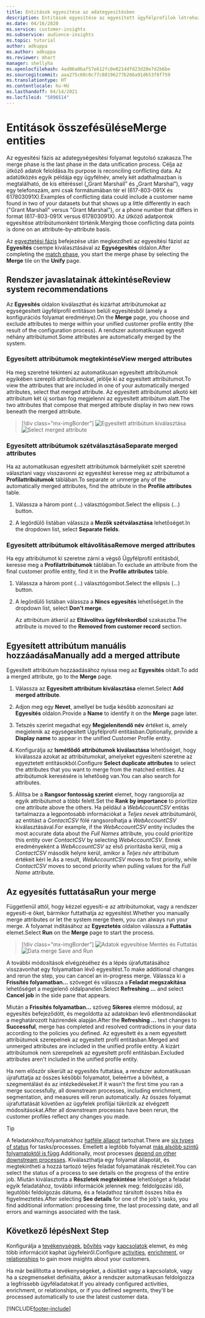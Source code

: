 ```yaml
---
title: Entitások egyesítése az adategyesítésben
description: Entitások egyesítése az egyesített ügyfélprofilok létrehozásához.
ms.date: 04/16/2020
ms.service: customer-insights
ms.subservice: audience-insights
ms.topic: tutorial
author: adkuppa
ms.author: adkuppa
ms.reviewer: mhart
manager: shellyha
ms.openlocfilehash: 4ad06a0baf57e612fc0e0214dfd23d28e7d2b6be
ms.sourcegitcommit: aaa275c60c0c77c88196277b266a91d653f8f759
ms.translationtype: HT
ms.contentlocale: hu-HU
ms.lasthandoff: 04/14/2021
ms.locfileid: "5896514"
---
```

# <a name="merge-entities"></a><span data-ttu-id="1b14a-103">Entitások összefésülése</span><span class="sxs-lookup"><span data-stu-id="1b14a-103">Merge entities</span></span>

<span data-ttu-id="1b14a-104">Az egyesítési fázis az adategységesítési folyamat legutolsó szakasza.</span><span class="sxs-lookup"><span data-stu-id="1b14a-104">The merge phase is the last phase in the data unification process.</span></span> <span data-ttu-id="1b14a-105">Célja az ütköző adatok feloldása.</span><span class="sxs-lookup"><span data-stu-id="1b14a-105">Its purpose is reconciling conflicting data.</span></span> <span data-ttu-id="1b14a-106">Az adatütközés egyik példája egy ügyfélnév, amely két adathalmazban is megtalálható, de kis eltéréssel („Grant Marshall” és „Grant Marshal”), vagy egy telefonszám, ami csak formátumában tér el (617-803-091X és 617803091X).</span><span class="sxs-lookup"><span data-stu-id="1b14a-106">Examples of conflicting data could include a customer name found in two of your datasets but that shows up a little differently in each ("Grant Marshall" versus "Grant Marshal"), or a phone number that differs in format (617-803-091X versus 617803091X).</span></span> <span data-ttu-id="1b14a-107">Az ütköző adatpontok egyesítése attribútumonként történik.</span><span class="sxs-lookup"><span data-stu-id="1b14a-107">Merging those conflicting data points is done on an attribute-by-attribute basis.</span></span>

<span data-ttu-id="1b14a-108">Az [egyeztetési fázis](match-entities.md) befejezése után megkezdheti az egyesítési fázist az **Egyesítés** csempe kiválasztásával az **Egységesítés** oldalon.</span><span class="sxs-lookup"><span data-stu-id="1b14a-108">After completing the [match phase](match-entities.md), you start the merge phase by selecting the **Merge** tile on the **Unify** page.</span></span>

## <a name="review-system-recommendations"></a><span data-ttu-id="1b14a-109">Rendszer javaslatainak áttekintése</span><span class="sxs-lookup"><span data-stu-id="1b14a-109">Review system recommendations</span></span>

<span data-ttu-id="1b14a-110">Az **Egyesítés** oldalon kiválaszthat és kizárhat attribútumokat az egységesített ügyfélprofil entitáson belüli egyesítésből (amely a konfigurációs folyamat eredménye).</span><span class="sxs-lookup"><span data-stu-id="1b14a-110">On the **Merge** page, you choose and exclude attributes to merge within your unified customer profile entity (the result of the configuration process).</span></span> <span data-ttu-id="1b14a-111">A rendszer automatikusan egyesít néhány attribútumot.</span><span class="sxs-lookup"><span data-stu-id="1b14a-111">Some attributes are automatically merged by the system.</span></span>

### <a name="view-merged-attributes"></a><span data-ttu-id="1b14a-112">Egyesített attribútumok megtekintése</span><span class="sxs-lookup"><span data-stu-id="1b14a-112">View merged attributes</span></span>

<span data-ttu-id="1b14a-113">Ha meg szeretné tekinteni az automatikusan egyesített attribútumok egyikében szereplő attribútumokat, jelölje ki az egyesített attribútumot.</span><span class="sxs-lookup"><span data-stu-id="1b14a-113">To view the attributes that are included in one of your automatically merged attributes, select that merged attribute.</span></span> <span data-ttu-id="1b14a-114">Az egyesített attribútumot alkotó két attribútum két új sorban fog megjelenni az egyesített attribútum alatt.</span><span class="sxs-lookup"><span data-stu-id="1b14a-114">The two attributes that compose that merged attribute display in two new rows beneath the merged attribute.</span></span>

> [!div class="mx-imgBorder"]
> <span data-ttu-id="1b14a-115">![Egyesített attribútum kiválasztása](media/configure-data-merge-profile-attributes.png "Egyesített attribútum kiválasztása")</span><span class="sxs-lookup"><span data-stu-id="1b14a-115">![Select merged attribute](media/configure-data-merge-profile-attributes.png "Select merged attribute")</span></span>

### <a name="separate-merged-attributes"></a><span data-ttu-id="1b14a-116">Egyesített attribútumok szétválasztása</span><span class="sxs-lookup"><span data-stu-id="1b14a-116">Separate merged attributes</span></span>

<span data-ttu-id="1b14a-117">Ha az automatikusan egyesített attribútumok bármelyikét szét szeretné választani vagy visszavonni az egyesítést keresse meg az attribútumot a **Profilattribútumok** táblában.</span><span class="sxs-lookup"><span data-stu-id="1b14a-117">To separate or unmerge any of the automatically merged attributes, find the attribute in the **Profile attributes** table.</span></span>

1. <span data-ttu-id="1b14a-118">Válassza a három pont (...) választógombot.</span><span class="sxs-lookup"><span data-stu-id="1b14a-118">Select the ellipsis (...) button.</span></span>
  
2. <span data-ttu-id="1b14a-119">A legördülő listában válassza a **Mezők szétválasztása** lehetőséget.</span><span class="sxs-lookup"><span data-stu-id="1b14a-119">In the dropdown list, select **Separate fields**.</span></span>

### <a name="remove-merged-attributes"></a><span data-ttu-id="1b14a-120">Egyesített attribútumok eltávolítása</span><span class="sxs-lookup"><span data-stu-id="1b14a-120">Remove merged attributes</span></span>

<span data-ttu-id="1b14a-121">Ha egy attribútumot ki szeretne zárni a végső Ügyfélprofil entitásból, keresse meg a **Profilattribútumok** táblában.</span><span class="sxs-lookup"><span data-stu-id="1b14a-121">To exclude an attribute from the final customer profile entity, find it in the **Profile attributes** table.</span></span>

1. <span data-ttu-id="1b14a-122">Válassza a három pont (...) választógombot.</span><span class="sxs-lookup"><span data-stu-id="1b14a-122">Select the ellipsis (...) button.</span></span>
  
2. <span data-ttu-id="1b14a-123">A legördülő listában válassza a **Nincs egyesítés** lehetőséget.</span><span class="sxs-lookup"><span data-stu-id="1b14a-123">In the dropdown list, select **Don't merge**.</span></span>

   <span data-ttu-id="1b14a-124">Az attribútum átkerül az **Eltávolítva ügyfélrekordból** szakaszba.</span><span class="sxs-lookup"><span data-stu-id="1b14a-124">The attribute is moved to the **Removed from customer record** section.</span></span>

## <a name="manually-add-a-merged-attribute"></a><span data-ttu-id="1b14a-125">Egyesített attribútum manuális hozzáadása</span><span class="sxs-lookup"><span data-stu-id="1b14a-125">Manually add a merged attribute</span></span>

<span data-ttu-id="1b14a-126">Egyesített attribútum hozzáadásához nyissa meg az **Egyesítés** oldalt.</span><span class="sxs-lookup"><span data-stu-id="1b14a-126">To add a merged attribute, go to the **Merge** page.</span></span>

1. <span data-ttu-id="1b14a-127">Válassza az **Egyesített attribútum kiválasztása** elemet.</span><span class="sxs-lookup"><span data-stu-id="1b14a-127">Select **Add merged attribute**.</span></span>

2. <span data-ttu-id="1b14a-128">Adjon meg egy **Nevet**, amellyel be tudja később azonosítani az **Egyesítés** oldalon.</span><span class="sxs-lookup"><span data-stu-id="1b14a-128">Provide a **Name** to identify it on the **Merge** page later.</span></span>

3. <span data-ttu-id="1b14a-129">Tetszés szerint megadhat egy **Megjelenítendő név** értéket is, amely megjelenik az egységesített Ügyfélprofil entitásban.</span><span class="sxs-lookup"><span data-stu-id="1b14a-129">Optionally, provide a **Display name** to appear in the unified Customer Profile entity.</span></span>

4. <span data-ttu-id="1b14a-130">Konfigurálja az **Ismétlődő attribútumok kiválasztása** lehetőséget, hogy kiválassza azokat az attribútumokat, amelyeket egyesíteni szeretne az egyeztetett entitásokból.</span><span class="sxs-lookup"><span data-stu-id="1b14a-130">Configure **Select duplicate attributes** to select the attributes that you want to merge from the matched entities.</span></span> <span data-ttu-id="1b14a-131">Az attribútumok keresésére is lehetőség van.</span><span class="sxs-lookup"><span data-stu-id="1b14a-131">You can also search for attributes.</span></span>

5. <span data-ttu-id="1b14a-132">Állítsa be a **Rangsor fontosság szerint** elemet, hogy rangsorolja az egyik attribútumot a többi felett.</span><span class="sxs-lookup"><span data-stu-id="1b14a-132">Set the **Rank by importance** to prioritize one attribute above the others.</span></span> <span data-ttu-id="1b14a-133">Ha például a *WebAccountCSV* entitás tartalmazza a legpontosabb információkat a *Teljes nevek* attribútumáról, az entitást a *ContactCSV* fölé rangsorolhatja a *WebAccountCSV* kiválasztásával.</span><span class="sxs-lookup"><span data-stu-id="1b14a-133">For example, if the *WebAccountCSV* entity includes the most accurate data about the *Full Names* attribute, you could prioritize this entity over *ContactCSV* by selecting *WebAccountCSV*.</span></span> <span data-ttu-id="1b14a-134">Ennek eredményeként a *WebAccountCSV* az első prioritásba kerül, míg a *ContactCSV* második helyre kerül, amikor a *Teljes név* attribútum értékeit kéri le.</span><span class="sxs-lookup"><span data-stu-id="1b14a-134">As a result, *WebAccountCSV* moves to first priority, while *ContactCSV* moves to second priority when pulling values for the *Full Name* attribute.</span></span>

## <a name="run-your-merge"></a><span data-ttu-id="1b14a-135">Az egyesítés futtatása</span><span class="sxs-lookup"><span data-stu-id="1b14a-135">Run your merge</span></span>

<span data-ttu-id="1b14a-136">Függetlenül attól, hogy kézzel egyesíti-e az attribútumokat, vagy a rendszer egyesíti-e őket, bármikor futtathatja az egyesítést.</span><span class="sxs-lookup"><span data-stu-id="1b14a-136">Whether you manually merge attributes or let the system merge them, you can always run your merge.</span></span> <span data-ttu-id="1b14a-137">A folyamat indításához az **Egyeztetés** oldalon válassza a **Futtatás** elemet.</span><span class="sxs-lookup"><span data-stu-id="1b14a-137">Select **Run** on the **Merge** page to start the process.</span></span>

> [!div class="mx-imgBorder"]
> <span data-ttu-id="1b14a-138">![Adatok egyesítése Mentés és Futtatás](media/configure-data-merge-save-run.png "Adatok egyesítése Mentés és Futtatás")</span><span class="sxs-lookup"><span data-stu-id="1b14a-138">![Data merge Save and Run](media/configure-data-merge-save-run.png "Data merge Save and Run")</span></span>

<span data-ttu-id="1b14a-139">A további módosítások elvégzéséhez és a lépés újrafuttatásához visszavonhat egy folyamatban lévő egyesítést.</span><span class="sxs-lookup"><span data-stu-id="1b14a-139">To make additional changes and rerun the step, you can cancel an in-progress merge.</span></span> <span data-ttu-id="1b14a-140">Válassza ki a **Frissítés folyamatban...** szöveget és válassza a **Feladat megszakítása** lehetőséget a megjelenő oldalpanelen.</span><span class="sxs-lookup"><span data-stu-id="1b14a-140">Select **Refreshing ...** and select **Cancel job**  in the side pane that appears.</span></span>

<span data-ttu-id="1b14a-141">Miután a **Frissítés folyamatban...** szöveg **Sikeres** elemre módosul, az egyesítés befejeződött, és megoldotta az adatokban levő ellentmondásokat a meghatározott házirendek alapján.</span><span class="sxs-lookup"><span data-stu-id="1b14a-141">After the **Refreshing ...** text changes to **Successful**, merge has completed and resolved contradictions in your data according to the policies you defined.</span></span> <span data-ttu-id="1b14a-142">Az egyesített és a nem egyesített attribútumok szerepelnek az egyesített profil entitásban.</span><span class="sxs-lookup"><span data-stu-id="1b14a-142">Merged and unmerged attributes are included in the unified profile entity.</span></span> <span data-ttu-id="1b14a-143">A kizárt attribútumok nem szerepelnek az egyesített profil entitásban.</span><span class="sxs-lookup"><span data-stu-id="1b14a-143">Excluded attributes aren't included in the unified profile entity.</span></span>

<span data-ttu-id="1b14a-144">Ha nem először sikerült az egyesítés futtatása, a rendszer automatikusan újrafuttatja az összes későbbi folyamatot, beleértve a bővítést, a szegmentálást és az intézkedéseket.</span><span class="sxs-lookup"><span data-stu-id="1b14a-144">If it wasn't the first time you ran a merge successfully, all downstream processes, including enrichment, segmentation, and measures will rerun automatically.</span></span> <span data-ttu-id="1b14a-145">Az összes folyamat újrafuttatását követően az ügyfelek profiljai tükrözik az elvégzett módosításokat.</span><span class="sxs-lookup"><span data-stu-id="1b14a-145">After all downstream processes have been rerun, the customer profiles reflect any changes you made.</span></span>

> [!TIP]
> <span data-ttu-id="1b14a-146">A feladatokhoz/folyamatokhoz [hatféle állapot](system.md#status-types) tartozhat.</span><span class="sxs-lookup"><span data-stu-id="1b14a-146">There are [six types of status](system.md#status-types) for tasks/processes.</span></span> <span data-ttu-id="1b14a-147">Emellett a legtöbb folyamat [más alsóbb szintű folyamatoktól is függ](system.md#refresh-policies).</span><span class="sxs-lookup"><span data-stu-id="1b14a-147">Additionally, most processes [depend on other downstream processes](system.md#refresh-policies).</span></span> <span data-ttu-id="1b14a-148">Kiválaszthatja egy folyamat állapotát, és megtekintheti a hozzá tartozó teljes feladat folyamatának részleteit.</span><span class="sxs-lookup"><span data-stu-id="1b14a-148">You can select the status of a process to see details on the progress of the entire job.</span></span> <span data-ttu-id="1b14a-149">Miután kiválasztotta a **Részletek megtekintése** lehetőséget a feladat egyik feladatához, további információk jelennek meg: feldolgozási idő, legutóbbi feldolgozás dátuma, és a feladathoz társított összes hiba és figyelmeztetés.</span><span class="sxs-lookup"><span data-stu-id="1b14a-149">After selecting **See details** for one of the job's tasks, you find additional information: processing time, the last processing date, and all errors and warnings associated with the task.</span></span>

## <a name="next-step"></a><span data-ttu-id="1b14a-150">Következő lépés</span><span class="sxs-lookup"><span data-stu-id="1b14a-150">Next Step</span></span>

<span data-ttu-id="1b14a-151">Konfigurálja a [tevékenységek](activities.md), [bővítés](enrichment-hub.md) vagy [kapcsolatok](relationships.md) elemet, és még több információt kaphat ügyfeleiről.</span><span class="sxs-lookup"><span data-stu-id="1b14a-151">Configure [activities](activities.md), [enrichment](enrichment-hub.md), or [relationships](relationships.md) to gain more insights about your customers.</span></span>

<span data-ttu-id="1b14a-152">Ha már beállította a tevékenységeket, a dúsítást vagy a kapcsolatok, vagy ha a szegmenseket definiálta, akkor a rendszer automatikusan feldolgozza a legfrissebb ügyféladatokat.</span><span class="sxs-lookup"><span data-stu-id="1b14a-152">If you already configured activities, enrichment, or relationships, or if you defined segments, they'll be processed automatically to use the latest customer data.</span></span>




[!INCLUDE[footer-include](../includes/footer-banner.md)]
